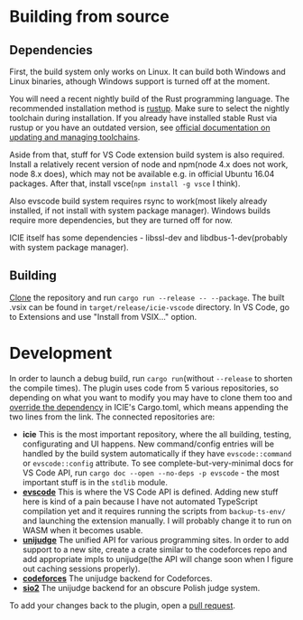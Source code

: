 # Building from source

## Dependencies

First, the build system only works on Linux. It can build both Windows and Linux binaries, athough Windows support is turned off at the moment.

You will need a recent nightly build of the Rust programming language. The recommended installation method is [rustup](https://rustup.rs/). Make sure to select the nightly toolchain during installation. If you already have installed stable Rust via rustup or you have an outdated version, see [official documentation on updating and managing toolchains](https://doc.rust-lang.org/edition-guide/rust-2018/rustup-for-managing-rust-versions.html).

Aside from that, stuff for VS Code extension build system is also required. Install a relatively recent version of node and npm(node 4.x does not work, node 8.x does), which may not be available e.g. in official Ubuntu 16.04 packages. After that, install vsce(`npm install -g vsce` I think).

Also evscode build system requires rsync to work(most likely already installed, if not install with system package manager). Windows builds require more dependencies, but they are turned off for now.

ICIE itself has some dependencies - libssl-dev and libdbus-1-dev(probably with system package manager).

## Building

[Clone](https://help.github.com/en/articles/cloning-a-repository) the repository and run `cargo run --release -- --package`. The built .vsix can be found in `target/release/icie-vscode` directory. In VS Code, go to Extensions and use "Install from VSIX..." option.

# Development

In order to launch a debug build, run `cargo run`(without `--release` to shorten the compile times). The plugin uses code from 5 various repositories, so depending on what you want to modify you may have to clone them too and [override the dependency](https://doc.rust-lang.org/cargo/reference/specifying-dependencies.html#overriding-repository-url) in ICIE's Cargo.toml, which means appending the two lines from the link. The connected repositories are:

- **icie** This is the most important repository, where the all building, testing, configurating and UI happens. New command/config entries will be handled by the build system automatically if they have `evscode::command` or `evscode::config` attribute. To see complete-but-very-minimal docs for VS Code API, run `cargo doc --open --no-deps -p evscode` - the most important stuff is in the `stdlib` module.
- [**evscode**](https://github.com/pustaczek/evscode) This is where the VS Code API is defined. Adding new stuff here is kind of a pain because I have not automated TypeScript compilation yet and it requires running the scripts from `backup-ts-env/` and launching the extension manually. I will probably change it to run on WASM when it becomes usable.
- [**unijudge**](https://github.com/pustaczek/unijudge) The unified API for various programming sites. In order to add support to a new site, create a crate similar to the codeforces repo and add appropriate impls to unijudge(the API will change soon when I figure out caching sessions properly).
- [**codeforces**](https://github.com/pustaczek/codeforces) The unijudge backend for Codeforces.
- [**sio2**](https://github.com/pustaczek/sio2) The unijudge backend for an obscure Polish judge system.

To add your changes back to the plugin, open a [pull request](https://help.github.com/en/articles/creating-a-pull-request).

